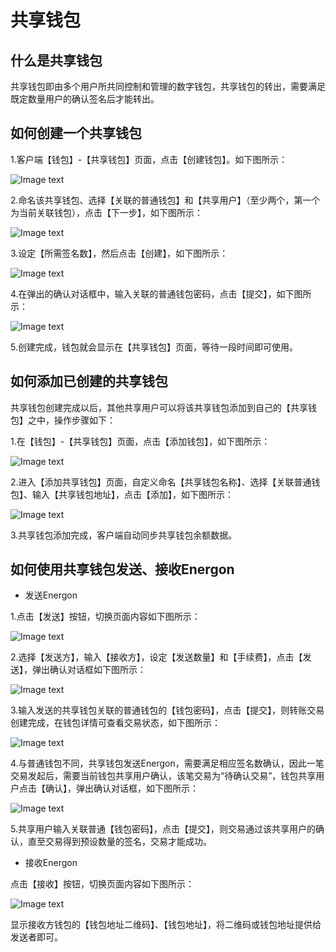 ﻿# 共享钱包

## <a name="what_is"></a>什么是共享钱包
共享钱包即由多个用户所共同控制和管理的数字钱包，共享钱包的转出，需要满足既定数量用户的确认签名后才能转出。

## <a name="how_to_create"></a>如何创建一个共享钱包

1.客户端【钱包】-【共享钱包】页面，点击【创建钱包】。如下图所示：

![Image text](image/Swallet_creation-cn.png)

2.命名该共享钱包、选择【关联的普通钱包】和【共享用户】（至少两个，第一个为当前关联钱包），点击【下一步】，如下图所示：

![Image text](image/Swallet_info_input-cn.png)

3.设定【所需签名数】，然后点击【创建】，如下图所示：

![Image text](image/Sign_NO-cn.png)

4.在弹出的确认对话框中，输入关联的普通钱包密码，点击【提交】，如下图所示：

![Image text](image/Send_confirm_Swallet-cn.png)

5.创建完成，钱包就会显示在【共享钱包】页面，等待一段时间即可使用。

## <a name="how_to_add"></a>如何添加已创建的共享钱包
共享钱包创建完成以后，其他共享用户可以将该共享钱包添加到自己的【共享钱包】之中，操作步骤如下：

1.在【钱包】-【共享钱包】页面，点击【添加钱包】，如下图所示：

![Image text](image/Add_Swallet-cn.png)

2.进入【添加共享钱包】页面，自定义命名【共享钱包名称】、选择【关联普通钱包】、输入【共享钱包地址】，点击【添加】，如下图所示：

![Image text](image/Input_info_added_Swallet-cn.png)

3.共享钱包添加完成，客户端自动同步共享钱包余额数据。

## <a name="how_to_use"></a>如何使用共享钱包发送、接收Energon

+ 发送Energon

1.点击【发送】按钮，切换页面内容如下图所示：

![Image text](image/Send_Swallet-cn.png)

2.选择【发送方】，输入【接收方】，设定【发送数量】和【手续费】，点击【发送】，弹出确认对话框如下图所示：

![Image text](image/Send_confirm_Swallet-cn.png)

3.输入发送的共享钱包关联的普通钱包的【钱包密码】，点击【提交】，则转账交易创建完成，在钱包详情可查看交易状态，如下图所示：

![Image text](image/Transaction_to_be_confirmed_Swallet-cn.png)

4.与普通钱包不同，共享钱包发送Energon，需要满足相应签名数确认，因此一笔交易发起后，需要当前钱包共享用户确认，该笔交易为“待确认交易”，钱包共享用户点击【确认】，弹出确认对话框，如下图所示：

![Image text](image/Execute_contract_Swallet-cn.png)

5.共享用户输入关联普通【钱包密码】，点击【提交】，则交易通过该共享用户的确认，直至交易得到预设数量的签名，交易才能成功。

+ 接收Energon

点击【接收】按钮，切换页面内容如下图所示：

![Image text](image/QR_code_Swallet-cn.png)

显示接收方钱包的【钱包地址二维码】、【钱包地址】，将二维码或钱包地址提供给发送者即可。

